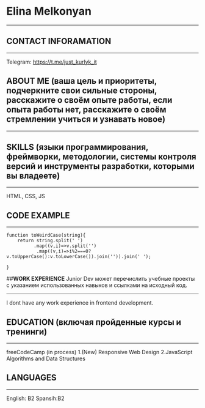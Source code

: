 

__Elina Melkonyan__
======================
******

__CONTACT INFORAMATION__
-------------------------
******
Telegram: <https://t.me/just_kurlyk_it>


__ABOUT ME__ (ваша цель и приоритеты, подчеркните свои сильные стороны, расскажите о своём опыте работы, если опыта работы нет, расскажите о своём стремлении учиться и узнавать новое)
-------------------------
******



__SKILLS__ (языки программирования, фреймворки, методологии, системы контроля версий и инструменты разработки, которыми вы владеете)
-------------------------
******

HTML, CSS, JS


__CODE EXAMPLE__
-------------------------
******

```
function toWeirdCase(string){
    return string.split(' ')
          .map((v,i)=>v.split('')
           .map((v,i)=>i%2===0?v.toUpperCase():v.toLowerCase()).join('')).join(' ');

}
```



##__WORK EXPERIENCE__ Junior Dev может перечислить учебные проекты с указанием использованных навыков и ссылками на исходный код.
******

I dont have any work experience in frontend development.


__EDUCATION__ (включая пройденные курсы и тренинги)
-------------------------
******

freeCodeCamp (in process)
1.(New) Responsive Web Design 
2.JavaScript Algorithms and Data Structures



__LANGUAGES__ 
-------------------------
******

English: B2
Spansih:B2
